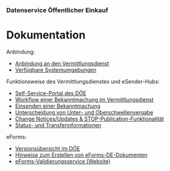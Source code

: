 ### Datenservice Öffentlicher Einkauf
# Dokumentation
Anbindung:
  - [Anbindung an den Vermittlungsdienst](Connection_to_mediator.md)
  - [Verfügbare Systemumgebungen](Development_environments.md)

Funktionsweise des Vermittlungsdienstes und eSender-Hubs: 
- [Self-Service-Portal des DÖE](SSP.md)
- [Workflow einer Bekanntmachung im Vermittlungsdienst](Workflow.md)
- [Einsenden einer Bekanntmachung](/documentation/Send_notice.md)
- [Unterscheidung von Unter- und Oberschwellenvergabe](/documentation/Upper-or_lower-threshold-award.md)
- [Change Notices/Updates & STOP-Publication-Funktionalität](/documentation/STOP_update_and_change_notices.md)
- [Status- und Transferinformationen](Status_information.md)


eForms: 
- [Versionsübersicht im DÖE](eForms_support.md)
- [Hinweise zum Erstellen von eForms-DE-Dokumenten](eForms_creation.md)
- [eForms-Validierungsservice (Website)](Validator.md)


<br><br>

